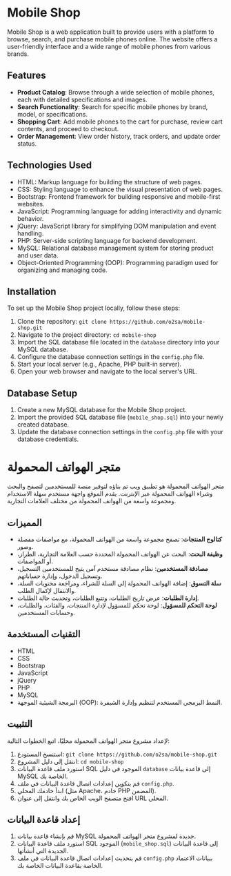 # Mobile Shop

Mobile Shop is a web application built to provide users with a platform to browse, search, and purchase mobile phones online. The website offers a user-friendly interface and a wide range of mobile phones from various brands.

## Features

- **Product Catalog**: Browse through a wide selection of mobile phones, each with detailed specifications and images.
- **Search Functionality**: Search for specific mobile phones by brand, model, or specifications.
- **Shopping Cart**: Add mobile phones to the cart for purchase, review cart contents, and proceed to checkout.
- **Order Management**: View order history, track orders, and update order status.

## Technologies Used

- HTML: Markup language for building the structure of web pages.
- CSS: Styling language to enhance the visual presentation of web pages.
- Bootstrap: Frontend framework for building responsive and mobile-first websites.
- JavaScript: Programming language for adding interactivity and dynamic behavior.
- jQuery: JavaScript library for simplifying DOM manipulation and event handling.
- PHP: Server-side scripting language for backend development.
- MySQL: Relational database management system for storing product and user data.
- Object-Oriented Programming (OOP): Programming paradigm used for organizing and managing code.

## Installation

To set up the Mobile Shop project locally, follow these steps:

1. Clone the repository: `git clone https://github.com/o2sa/mobile-shop.git`
2. Navigate to the project directory: `cd mobile-shop`
3. Import the SQL database file located in the `database` directory into your MySQL database.
4. Configure the database connection settings in the `config.php` file.
5. Start your local server (e.g., Apache, PHP built-in server).
6. Open your web browser and navigate to the local server's URL.

## Database Setup

1. Create a new MySQL database for the Mobile Shop project.
2. Import the provided SQL database file (`mobile_shop.sql`) into your newly created database.
3. Update the database connection settings in the `config.php` file with your database credentials.

# متجر الهواتف المحمولة

متجر الهواتف المحمولة هو تطبيق ويب تم بناؤه لتوفير منصة للمستخدمين لتصفح والبحث وشراء الهواتف المحمولة عبر الإنترنت. يقدم الموقع واجهة مستخدم سهلة الاستخدام ومجموعة واسعة من الهواتف المحمولة من مختلف العلامات التجارية.

## المميزات

- **كتالوج المنتجات**: تصفح مجموعة واسعة من الهواتف المحمولة، مع مواصفات مفصلة وصور.
- **وظيفة البحث**: البحث عن الهواتف المحمولة المحددة حسب العلامة التجارية، الطراز، أو المواصفات.
- **مصادقة المستخدمين**: نظام مصادقة مستخدم آمن يتيح للمستخدمين التسجيل، وتسجيل الدخول، وإدارة حساباتهم.
- **سلة التسوق**: إضافة الهواتف المحمولة إلى السلة للشراء، ومراجعة محتويات السلة، والانتقال لإكمال الطلب.
- **إدارة الطلبات**: عرض تاريخ الطلبات، وتتبع الطلبات، وتحديث حالة الطلبات.
- **لوحة التحكم للمسؤول**: لوحة تحكم للمسؤول لإدارة المنتجات، والفئات، والطلبات، وحسابات المستخدمين.

## التقنيات المستخدمة

- HTML
- CSS
- Bootstrap
- JavaScript
- jQuery
- PHP
- MySQL
- البرمجة الشيئية الموجهة (OOP): النمط البرمجي المستخدم لتنظيم وإدارة الشيفرة.

## التثبيت

لإعداد مشروع متجر الهواتف المحمولة محليًا، اتبع الخطوات التالية:

1. استنسخ المستودع: `git clone https://github.com/o2sa/mobile-shop.git`
2. انتقل إلى دليل المشروع: `cd mobile-shop`
3. استورد ملف قاعدة البيانات SQL الموجود في دليل `database` إلى قاعدة بيانات MySQL الخاصة بك.
4. قم بتكوين إعدادات اتصال قاعدة البيانات في ملف `config.php`.
5. ابدأ خادمك المحلي (مثل Apache، خادم PHP المضمن).
6. افتح متصفح الويب الخاص بك وانتقل إلى عنوان URL المحلي.

## إعداد قاعدة البيانات

1. قم بإنشاء قاعدة بيانات MySQL جديدة لمشروع متجر الهواتف المحمولة.
2. استورد ملف قاعدة البيانات SQL الموجود (`mobile_shop.sql`) إلى قاعدة البيانات الجديدة التي أنشأتها.
3. قم بتحديث إعدادات اتصال قاعدة البيانات في ملف `config.php` ببيانات الاعتماد الخاصة بقاعدة البيانات الخاصة بك.



